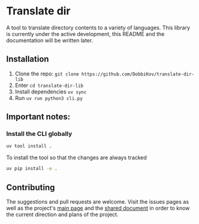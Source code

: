# Translate dir
A tool to translate directory contents to a variety of languages.
This library is currently under the active development, this README and the documentation will be written later.

## Installation
1. Clone the repo: `git clone https://github.com/DobbiKov/translate-dir-lib`
2. Enter `cd translate-dir-lib`
3. Install dependencies `uv sync`
4. Run `uv run python3 cli.py`

## Important notes:

### Install the CLI globally
```sh
uv tool install .
```

To install the tool so that the changes are always tracked
```sh
uv pip install -e .
```

## Contributing 
The suggestions and pull requests are welcome. Visit the issues pages as well as the project's [main page](https://github.com/DobbiKov/sci-trans-git) and the [shared document](https://codimd.math.cnrs.fr/sUW9PQ1tTLWcR98UjLHLpw) in order to know the current direction and plans of the project.
